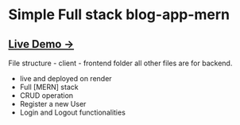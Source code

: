 # Simple Full stack blog-app-mern

<h2><a href="https://blog-app-z55p.onrender.com">Live Demo →</a></h2>

File structure -
client - frontend folder
all other files are for backend.

- live and deployed on render
- Full [MERN] stack
- CRUD operation
- Register a new User
- Login and Logout functionalities

<!-- 
0. landing page
0. write with pencile Position fixed
0. blog detail page
0. read more...

write your frist blog - write in navigation menu  [redirecting to login as needs to login to write a blog]

1. pagination - what if no of blogs increases 
-->
